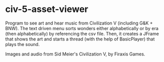 # civ-5-asset-viewer
Program to see art and hear music from Civilization V (including G&K + BNW).
The text driven menu sorts wonders either alphabetically or by era (then alphabetically) by referencing the csv file.
Then, it creates a JFrame that shows the art and starts a thread (with the help of BasicPlayer) that plays the sound.

Images and audio from Sid Meier's Civilization V, by Firaxis Games.
